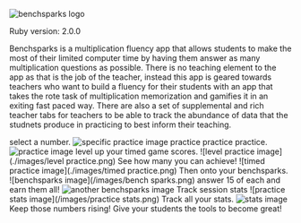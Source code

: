 ![benchsparks logo](/images/Benchspark.png)

Ruby version: 2.0.0

Benchsparks is a multiplication fluency app that allows students to make the most of their limited computer time
by having them answer as many multiplication questions as possible.  There is no teaching element to the app as that is the
job of the teacher, instead this app is geared towards teachers who want to build a fluency for their students with an app
that takes the rote task of multiplication memorization and gamifies it in an exiting fast paced way.  There are also a set of
supplemental and rich teacher tabs for teachers to be able to track the abundance of data that the studnets produce in practicing
to best inform their teaching.

select a number.
![specific practice image](/app/assets/images/specific.png)
practice practice practice.
![practice image](practice.png)
level up your timed game scores.
![level practice image](./images/level practice.png)
See how many you can achieve!
![timed practice image](./images/timed practice.png)
Then onto your benchsparks.
![benchsparks image](/images/bench sparks.png)
answer 15 of each and earn them all!
![another benchsparks image](/images/benchsparks.png)
Track session stats
![practice stats image](/images/practice stats.png)
Track all your stats.
![stats image](/images/stats.png)
Keep those numbers rising!
Give your students the tools to become great!
